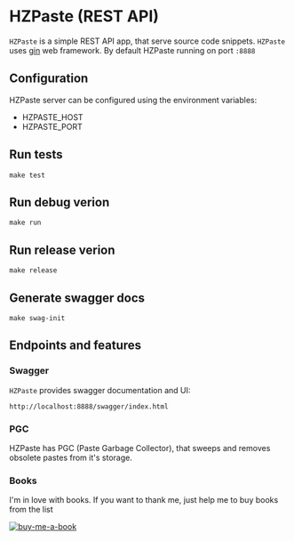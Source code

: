 # HZPaste (REST API)

`HZPaste` is a simple REST API app, that serve source code snippets.
`HZPaste` uses [gin](https://github.com/gin-gonic/gin) web framework.
By default HZPaste running on port `:8888`

## Configuration

HZPaste server can be configured using the environment variables:

- HZPASTE_HOST
- HZPASTE_PORT

## Run tests
```
make test
```

## Run debug verion
```
make run
```

## Run release verion
```
make release
```

## Generate swagger docs
```
make swag-init
```

## Endpoints and features

### Swagger
`HZPaste` provides swagger documentation and UI:
```
http://localhost:8888/swagger/index.html
```

### PGC
HZPaste has PGC (Paste Garbage Collector), that sweeps and removes obsolete
pastes from it's storage.

### Books
I'm in love with books. If you want to thank me, just help me to buy books from the list

[![buy-me-a-book](https://img.shields.io/badge/Amazon-Buy%20me%20a%20book-important)](https://www.amazon.com/hz/wishlist/ls/3NSSXQK5CTS8N?ref_=wl_share)
